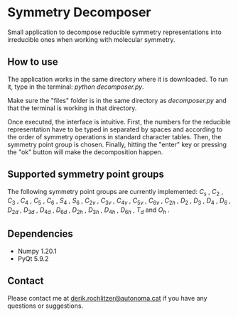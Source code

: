 # Symmetry Decomposer

Small application to decompose reducible symmetry representations into irreducible ones when working with molecular symmetry.


## **How to use**

The application works in the same directory where it is downloaded. To run it, type in the terminal: *python decomposer.py*.

Make sure the "files" folder is in the same directory as *decomposer.py* and that the terminal is working in that directory.

Once executed, the interface is intuitive. First, the numbers for the reducible representation have to be typed in separated by spaces and according to the order of symmetry operations in standard character tables. Then, the symmetry point group is chosen. Finally, hitting the "enter" key or pressing the "ok" button will make the decomposition happen.


## **Supported symmetry point groups**

The following symmetry point groups are currently implemented: $C_s$ , $C_2$ , $C_3$ , $C_4$ , $C_5$ , $C_6$ , $S_4$ , $S_6$ , $C_{2v}$ , $C_{3v}$ , $C_{4v}$ , $C_{5v}$ , $C_{6v}$ , $C_{2h}$ , $D_2$ , $D_3$ , $D_4$ , $D_6$ , $D_{2d}$ , $D_{3d}$ , $D_{4d}$ , $D_{6d}$ , $D_{2h}$ , $D_{3h}$ , $D_{4h}$ , $D_{6h}$ , $T_d$ and $O_h$ .


## **Dependencies**

- Numpy 1.20.1
- PyQt 5.9.2


## **Contact**

Please contact me at derik.rochlitzer@autonoma.cat if you have any questions or suggestions.
